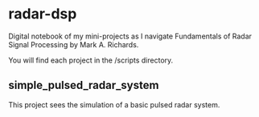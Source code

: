 # radar-dsp

Digital notebook of my mini-projects as I navigate Fundamentals of Radar Signal Processing by Mark A. Richards.

You will find each project in the /scripts directory.

## simple_pulsed_radar_system
This project sees the simulation of a basic pulsed radar system.